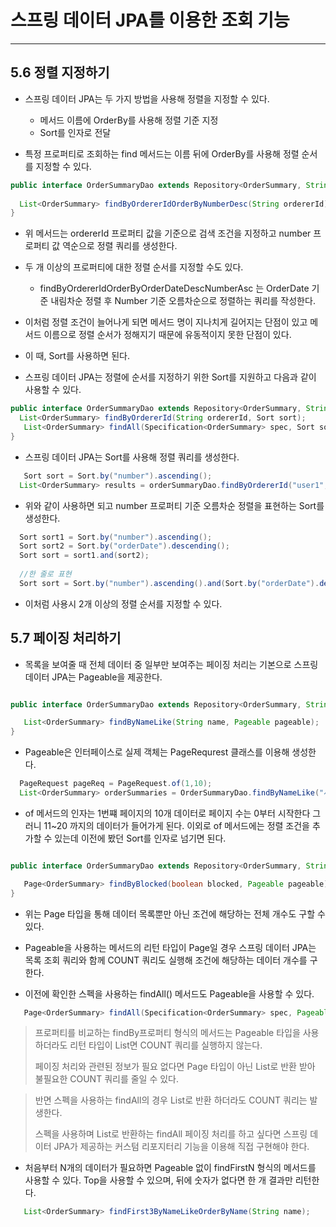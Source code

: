 # 스프링 데이터 JPA를 이용한 조회 기능

---

## 5.6 정렬 지정하기


 - 스프링 데이터 JPA는 두 가지 방법을 사용해 정렬을 지정할 수 있다.
   - 메서드 이름에 OrderBy를 사용해 정렬 기준 지정
   - Sort를 인자로 전달

 - 특정 프로퍼티로 조회하는 find 메서드는 이름 뒤에 OrderBy를 사용해 정렬 순서를 지정할 수 있다.

```java
public interface OrderSummaryDao extends Repository<OrderSummary, String> {
  
  List<OrderSummary> findByOrdererIdOrderByNumberDesc(String ordererId);
}
```

 - 위 메서드는 ordererId 프로퍼티 값을 기준으로 검색 조건을 지정하고 number 프로퍼티 값 역순으로 정렬 쿼리를 생성한다.

 - 두 개 이상의 프로퍼티에 대한 정렬 순서를 지정할 수도 있다.
   - findByOrdererIdOrderByOrderDateDescNumberAsc 는 OrderDate 기준 내림차순 정렬 후 Number 기준 오름차순으로 정렬하는 쿼리를 작성한다.

 - 이처럼 정렬 조건이 늘어나게 되면 메서드 명이 지나치게 길어지는 단점이 있고 메서드 이름으로 정렬 순서가 정해지기 때문에 유동적이지 못한 단점이 있다.
 - 이 때, Sort를 사용하면 된다.
 - 스프링 데이터 JPA는 정렬에 순서를 지정하기 위한 Sort를 지원하고 다음과 같이 사용할 수 있다.

```java
public interface OrderSummaryDao extends Repository<OrderSummary, String> {
  List<OrderSummary> findByOrdererId(String ordererId, Sort sort);
   List<OrderSummary> findAll(Specification<OrderSummary> spec, Sort sort);
}
```

 - 스프링 데이터 JPA는 Sort를 사용해 정렬 쿼리를 생성한다.

```java
   Sort sort = Sort.by("number").ascending();
  List<OrderSummary> results = orderSummaryDao.findByOrdererId("user1", sort);
```

 - 위와 같이 사용하면 되고 number 프로퍼티 기준 오름차순 정렬을 표현하는 Sort를 생성한다.

```java
  Sort sort1 = Sort.by("number").ascending();
  Sort sort2 = Sort.by("orderDate").descending();
  Sort sort = sort1.and(sort2);
  
  //한 줄로 표현
  Sort sort = Sort.by("number").ascending().and(Sort.by("orderDate").descending());
```

 - 이처럼 사용시 2개 이상의 정렬 순서를 지정할 수 있다.



## 5.7 페이징 처리하기

 - 목록을 보여줄 때 전체 데이터 중 일부만 보여주는 페이징 처리는 기본으로 스프링 데이터 JPA는 Pageable을 제공한다.

```java

public interface OrderSummaryDao extends Repository<OrderSummary, String> {

   List<OrderSummary> findByNameLike(String name, Pageable pageable);
}
```

 - Pageable은 인터페이스로 실제 객체는 PageRequrest 클래스를 이용해 생성한다.

```java
  PageRequest pageReq = PageRequest.of(1,10);
  List<OrderSummary> orderSummaries = OrderSummaryDao.findByNameLike("사용자%", pageReq);
```

 - of 메서드의 인자는 1번쨰 페이지의 10개 데이터로 페이지 수는 0부터 시작한다 그러니 11~20 까지의 데이터가 들어가게 된다. 이외로 of 메서드에는 정렬 조건을 추가할 수 있는데 이전에 봤던 Sort를 인자로 넘기면 된다.

```java

public interface OrderSummaryDao extends Repository<OrderSummary, String> {

   Page<OrderSummary> findByBlocked(boolean blocked, Pageable pageable);
}
```

 - 위는 Page 타입을 통해 데이터 목록뿐만 아닌 조건에 해당하는 전체 개수도 구할 수 있다.

 - Pageable을 사용하는 메서드의 리턴 타입이 Page일 경우 스프링 데이터 JPA는 목록 조회 쿼리와 함께 COUNT 쿼리도 실행해 조건에 해당하는 데이터 개수를 구한다.
 - 이전에 확인한 스펙을 사용하는 findAll() 메서드도 Pageable을 사용할 수 있다.

```java
   Page<OrderSummary> findAll(Specification<OrderSummary> spec, Pageable pageable);
```

> 프로퍼티를 비교하는 findBy프로퍼티 형식의 메서드는 Pageable 타입을 사용하더라도 리턴 타입이 List면 COUNT 쿼리를 실행하지 않는다.
> 
> 페이징 처리와 관련된 정보가 필요 없다면 Page 타입이 아닌 List로 반환 받아 불필요한 COUNT 쿼리를 줄일 수 있다.

> 반면 스펙을 사용하는 findAll의 경우 List로 반환 하더라도 COUNT 쿼리는 발생한다.
> 
> 스펙을 사용하며 List로 반환하는 findAll 페이징 처리를 하고 싶다면 스프링 데이터 JPA가 제공하는 커스텀 리포지터리 기능을 이용해 직접 구현해야 한다.


 - 처음부터 N개의 데이터가 필요하면 Pageable 없이 findFirstN 형식의 메서드를 사용할 수 있다. Top을 사용할 수 있으며, 뒤에 숫자가 없다면 한 개 결과만 리턴한다.

```java
   List<OrderSummary> findFirst3ByNameLikeOrderByName(String name);
```
